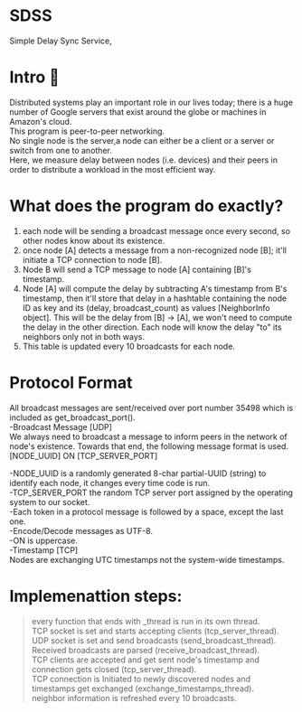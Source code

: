 # SDSS
Simple Delay Sync Service,
# Intro 🚪
Distributed systems play an important role in our lives today; there is a huge number of Google servers that exist around the globe or machines in Amazon's cloud. <br />
This program is peer-to-peer networking. <br />
No single node is the server,a node can either be a client or a server or switch from one to another. <br />
Here, we measure delay between nodes (i.e. devices) and their peers in order to distribute a workload in the most efficient way. <br />
# What does the program do exactly? <br />
1. each node will be sending a broadcast message once every second, so other nodes know about its existence. <br />
2. once node [A] detects a message from a non-recognized node [B]; it'll initiate a TCP connection to node [B]. <br />
3. Node B will send a TCP message to node [A] containing [B]'s timestamp. <br />
4. Node [A] will compute the delay by subtracting A's timestamp from B's timestamp, then it'll store that delay in a hashtable containing the node ID as key and its (delay, broadcast_count) as values [NeighborInfo object]. This will be the delay from [B] -> [A], we won't need to compute the delay in the other direction. Each node will know the delay "to" its neighbors only not in both ways. <br />
5. This table is updated every 10 broadcasts for each node. <br />
# Protocol Format
All broadcast messages are sent/received over port number 35498 which is included  as get_broadcast_port(). <br />
-Broadcast Message [UDP] <br />
We always need to broadcast a message to inform peers in the network of node's existence. Towards that end, the following message format is used. <br />
[NODE_UUID] ON [TCP_SERVER_PORT] <br />

 -NODE_UUID is a randomly generated 8-char partial-UUID (string) to identify each node, it changes every time code is run. <br />
 -TCP_SERVER_PORT the random TCP server port assigned by the operating system to our socket. <br />
 -Each token in a protocol message is followed by a space, except the last one. <br />
 -Encode/Decode messages as UTF-8. <br />
 -ON is uppercase. <br />
-Timestamp [TCP] <br />
Nodes are exchanging UTC timestamps not the system-wide timestamps. <br />
# Implemenattion steps:
>  every function that ends with _thread is run in its own thread. <br />
>  TCP socket is set and starts accepting clients (tcp_server_thread). <br />
>  UDP socket is set  and send broadcasts (send_broadcast_thread). <br />
> Received broadcasts are parsed (receive_broadcast_thread). <br />
> TCP clients are accepted and get sent node's timestamp and connection gets closed  (tcp_server_thread). <br />
> TCP connection is Initiated  to newly discovered nodes and timestamps  get exchanged (exchange_timestamps_thread). <br />
> neighbor information  is refreshed every 10 broadcasts. <br />





